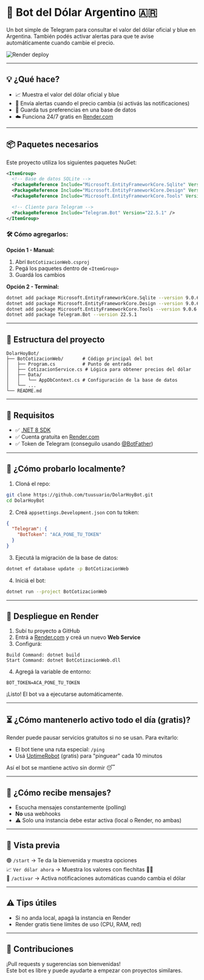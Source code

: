 
# 🤖 Bot del Dólar Argentino 🇦🇷

Un bot simple de Telegram para consultar el valor del dólar oficial y blue en Argentina. También podés activar alertas para que te avise automáticamente cuando cambie el precio.

![Render deploy](https://img.shields.io/badge/Render-Deploy-blue?logo=render)

---

## 💡 ¿Qué hace?

- 📈 Muestra el valor del dólar oficial y blue
- 🔔 Envía alertas cuando el precio cambia (si activás las notificaciones)
- 💾 Guarda tus preferencias en una base de datos
- ☁️ Funciona 24/7 gratis en [Render.com](https://render.com)

---

## 📦 Paquetes necesarios

Este proyecto utiliza los siguientes paquetes NuGet:

```xml
<ItemGroup>
  <!-- Base de datos SQLite -->
  <PackageReference Include="Microsoft.EntityFrameworkCore.Sqlite" Version="9.0.6" />
  <PackageReference Include="Microsoft.EntityFrameworkCore.Design" Version="9.0.6" />
  <PackageReference Include="Microsoft.EntityFrameworkCore.Tools" Version="9.0.6" />

  <!-- Cliente para Telegram -->
  <PackageReference Include="Telegram.Bot" Version="22.5.1" />
</ItemGroup>
```

### 🛠️ Cómo agregarlos:

**Opción 1 - Manual:**  
1. Abrí `BotCotizacionWeb.csproj`  
2. Pegá los paquetes dentro de `<ItemGroup>`  
3. Guardá los cambios

**Opción 2 - Terminal:**
```bash
dotnet add package Microsoft.EntityFrameworkCore.Sqlite --version 9.0.6
dotnet add package Microsoft.EntityFrameworkCore.Design --version 9.0.6
dotnet add package Microsoft.EntityFrameworkCore.Tools --version 9.0.6
dotnet add package Telegram.Bot --version 22.5.1
```

---

## 🧱 Estructura del proyecto

```
DolarHoyBot/
├── BotCotizacionWeb/       # Código principal del bot
│   ├── Program.cs          # Punto de entrada
│   ├── CotizacionService.cs # Lógica para obtener precios del dólar
│   ├── Data/
│   │   └── AppDbContext.cs # Configuración de la base de datos
│   └── ...
└── README.md
```

---

## 🔧 Requisitos

- ✅ [.NET 8 SDK](https://dotnet.microsoft.com/en-us/download)
- ✅ Cuenta gratuita en [Render.com](https://render.com)
- ✅ Token de Telegram (conseguilo usando [@BotFather](https://t.me/BotFather))

---

## 🧪 ¿Cómo probarlo localmente?

1. Cloná el repo:
```bash
git clone https://github.com/tuusuario/DolarHoyBot.git
cd DolarHoyBot
```

2. Creá `appsettings.Development.json` con tu token:
```json
{
  "Telegram": {
    "BotToken": "ACA_PONE_TU_TOKEN"
  }
}
```

3. Ejecutá la migración de la base de datos:
```bash
dotnet ef database update -p BotCotizacionWeb
```

4. Iniciá el bot:
```bash
dotnet run --project BotCotizacionWeb
```

---

## 🚀 Despliegue en Render

1. Subí tu proyecto a GitHub  
2. Entrá a [Render.com](https://render.com) y creá un nuevo **Web Service**  
3. Configurá:

```
Build Command: dotnet build
Start Command: dotnet BotCotizacionWeb.dll
```

4. Agregá la variable de entorno:
```
BOT_TOKEN=ACA_PONE_TU_TOKEN
```

¡Listo! El bot va a ejecutarse automáticamente.

---

## ⏳ ¿Cómo mantenerlo activo todo el día (gratis)?

Render puede pausar servicios gratuitos si no se usan. Para evitarlo:

- El bot tiene una ruta especial: `/ping`
- Usá [UptimeRobot](https://uptimerobot.com) (gratis) para "pinguear" cada 10 minutos

Así el bot se mantiene activo sin dormir 😴

---

## 💬 ¿Cómo recibe mensajes?

- Escucha mensajes constantemente (polling)
- **No** usa webhooks
- ⚠️ Solo una instancia debe estar activa (local o Render, no ambas)

---

## 📸 Vista previa

🟢 `/start` → Te da la bienvenida y muestra opciones  
📈 `Ver dólar ahora` → Muestra los valores con flechitas 🔺🔻  
🔔 `/activar` → Activa notificaciones automáticas cuando cambia el dólar  

---

## ⚠️ Tips útiles

- Si no anda local, apagá la instancia en Render
- Render gratis tiene límites de uso (CPU, RAM, red)

---

## 🤝 Contribuciones

¡Pull requests y sugerencias son bienvenidas!  
Este bot es libre y puede ayudarte a empezar con proyectos similares.
